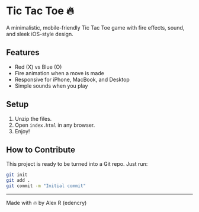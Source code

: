 
# Tic Tac Toe 🔥

A minimalistic, mobile-friendly Tic Tac Toe game with fire effects, sound, and sleek iOS-style design.

## Features
- Red (X) vs Blue (O)
- Fire animation when a move is made
- Responsive for iPhone, MacBook, and Desktop
- Simple sounds when you play

## Setup

1. Unzip the files.
2. Open `index.html` in any browser.
3. Enjoy!

## How to Contribute
This project is ready to be turned into a Git repo. Just run:

```bash
git init
git add .
git commit -m "Initial commit"
```

---

Made with 🔥 by Alex R (edencry)
